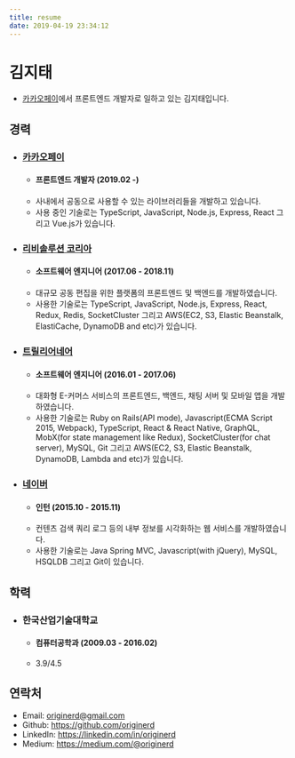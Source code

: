 ```yaml
---
title: resume
date: 2019-04-19 23:34:12
---
```


# 김지태

- [카카오페이](https://www.kakaopay.com/)에서 프론트엔드 개발자로 일하고 있는 김지태입니다.

## 경력

- ### [카카오페이](https://www.kakaopay.com/)
    - #### 프론트엔드 개발자 (2019.02 -)
    - 사내에서 공동으로 사용할 수 있는 라이브러리들을 개발하고 있습니다.
    - 사용 중인 기술로는 TypeScript, JavaScript, Node.js, Express, React 그리고 Vue.js가 있습니다.

- ### [리비솔루션 코리아](https://revisolution.com/)
    - #### 소프트웨어 엔지니어 (2017.06 - 2018.11)
    - 대규모 공동 편집을 위한 플랫폼의 프론트엔드 및 백엔드를 개발하였습니다.
    - 사용한 기술로는 TypeScript, JavaScript, Node.js, Express, React, Redux, Redis, SocketCluster 그리고 AWS(EC2, S3, Elastic Beanstalk, ElastiCache, DynamoDB and etc)가 있습니다.

- ### [트릴리어네어](http://www.huiseoul.com/)
    - #### 소프트웨어 엔지니어 (2016.01 - 2017.06)
    - 대화형 E-커머스 서비스의 프론트엔드, 백엔드, 채팅 서버 및 모바일 앱을 개발하였습니다.
    - 사용한 기술로는 Ruby on Rails(API mode), Javascript(ECMA Script 2015, Webpack), TypeScript, React & React Native, GraphQL, MobX(for state management like Redux), SocketCluster(for chat server), MySQL, Git 그리고 AWS(EC2, S3, Elastic Beanstalk, DynamoDB, Lambda and etc)가 있습니다.

- ### [네이버](https://www.naver.com/)
    - #### 인턴 (2015.10 - 2015.11)
    - 컨텐츠 검색 쿼리 로그 등의 내부 정보를 시각화하는 웹 서비스를 개발하였습니다.
    - 사용한 기술로는 Java Spring MVC, Javascript(with jQuery), MySQL, HSQLDB 그리고 Git이 있습니다.

## 학력

- ### 한국산업기술대학교
    - #### 컴퓨터공학과 (2009.03 - 2016.02)
    - 3.9/4.5

## 연락처

- Email: [originerd@gmail.com](mailto:originerd@gmail.com)
- Github: https://github.com/originerd
- LinkedIn: https://linkedin.com/in/originerd
- Medium: https://medium.com/@originerd
